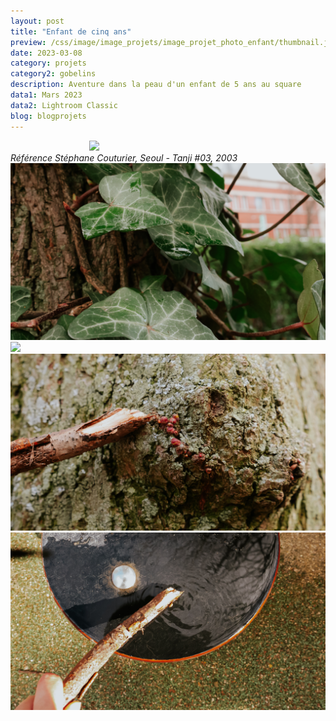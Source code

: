 ```yaml
---
layout: post
title: "Enfant de cinq ans"
preview: /css/image/image_projets/image_projet_photo_enfant/thumbnail.jpg
date: 2023-03-08
category: projets
category2: gobelins
description: Aventure dans la peau d'un enfant de 5 ans au square
data1: Mars 2023
data2: Lightroom Classic
blog: blogprojets
---
```


<div style="width: 50% !important; margin: 0 auto !important;" class="image_container">
<div><img onclick="Zoom(this)" class="img-gallery" src="/css/image/image_projets/image_projet_enfant/img1.jpg"></div>
</div>
<em>Référence Stéphane Couturier, Seoul - Tanji #03, 2003</em>

<div class="image_container">
<div><img onclick="Zoom(this)" class="img-gallery" src="/css/image/image_projets/image_projet_enfant/img2.jpg"></div>
</div>

<div class="image_container">
<div><img onclick="Zoom(this)" class="img-gallery" src="/css/image/image_projets/image_projet_enfant/img3.jpg"></div>
</div>

<div class="image_container">
<div><img onclick="Zoom(this)" class="img-gallery" src="/css/image/image_projets/image_projet_enfant/img4.jpg"></div>
</div>

<div class="image_container">
<div><img onclick="Zoom(this)" class="img-gallery" src="/css/image/image_projets/image_projet_enfant/img5.jpg"></div>
</div>
